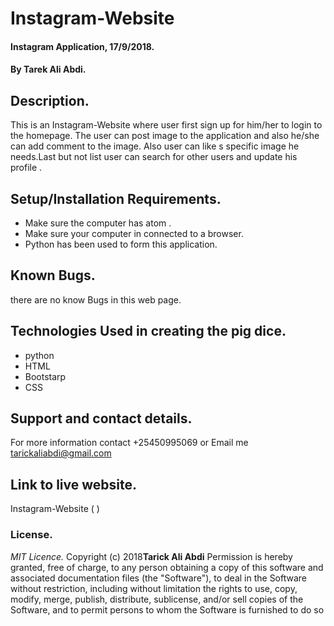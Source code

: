 # Instagram-Website

#### Instagram Application, 17/9/2018.

#### By **Tarek Ali Abdi.**

## Description.
This is an Instagram-Website where user first sign up for him/her to login to the homepage. The user can post image to the application and also he/she can add comment to the image. Also user can like s specific image he needs.Last but not list user can search for other users and update his profile .

## Setup/Installation Requirements.
* Make sure the computer has atom .
* Make sure your computer in connected to a browser.
* Python has been used to form this application.

## Known Bugs.
there are no know Bugs in this web page.

## Technologies Used in creating the pig dice.
* python
* HTML
* Bootstarp
* CSS

## Support and contact details.
For more information contact +25450995069 or Email me tarickaliabdi@gmail.com


## Link to live website.
Instagram-Website ( )


### License.
*MIT Licence.*
Copyright (c) 2018**Tarick Ali Abdi**
Permission is hereby granted, free of charge, to any person obtaining a copy of this software and
associated documentation files (the "Software"), to deal in the Software without restriction, including
without limitation the rights to use, copy, modify, merge, publish, distribute, sublicense, and/or sell
copies of the Software, and to permit persons to whom the Software is furnished to do so
